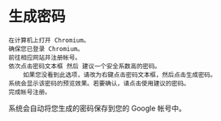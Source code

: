 # 生成密码  

    在计算机上打开 Chromium。
    确保您已登录 Chromium。
    前往相应网站并注册帐号。
    依次点击密码文本框 然后 建议一个安全系数高的密码。
        如果您没看到此选项，请改为右键点击密码文本框，然后点击生成密码。
    系统会显示该密码的预览效果。若要确认，请点击使用建议的密码。
    完成帐号注册。

系统会自动将您生成的密码保存到您的 Google 帐号中。
